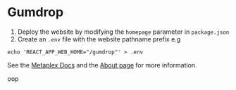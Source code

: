 # Gumdrop

1) Deploy the website by modifying the `homepage` parameter in `package.json`
2) Create an `.env` file with the website pathname prefix e.g

```
echo 'REACT_APP_WEB_HOME="/gumdrop"' > .env
```

See the [Metaplex Docs](https://docs.metaplex.com/airdrops/create-gumdrop) and the
[About page](https://lwus.github.io/metaplex/) for more information.

oop
